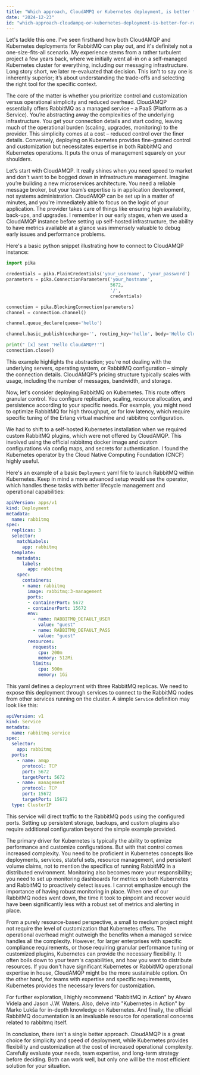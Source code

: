 ```yaml
---
title: "Which approach, CloudAMPQ or Kubernetes deployment, is better for RabbitMQ as a PaaS?"
date: "2024-12-23"
id: "which-approach-cloudampq-or-kubernetes-deployment-is-better-for-rabbitmq-as-a-paas"
---
```


Let's tackle this one. I've seen firsthand how both CloudAMQP and Kubernetes deployments for RabbitMQ can play out, and it's definitely not a one-size-fits-all scenario. My experience stems from a rather turbulent project a few years back, where we initially went all-in on a self-managed Kubernetes cluster for everything, including our messaging infrastructure. Long story short, we later re-evaluated that decision. This isn't to say one is inherently superior; it’s about understanding the trade-offs and selecting the right tool for the specific context.

The core of the matter is whether you prioritize control and customization versus operational simplicity and reduced overhead. CloudAMQP essentially offers RabbitMQ as a managed service – a PaaS (Platform as a Service). You’re abstracting away the complexities of the underlying infrastructure. You get your connection details and start coding, leaving much of the operational burden (scaling, upgrades, monitoring) to the provider. This simplicity comes at a cost – reduced control over the finer details. Conversely, deploying on Kubernetes provides fine-grained control and customization but necessitates expertise in both RabbitMQ and Kubernetes operations. It puts the onus of management squarely on your shoulders.

Let’s start with CloudAMQP. It really shines when you need speed to market and don't want to be bogged down in infrastructure management. Imagine you’re building a new microservices architecture. You need a reliable message broker, but your team’s expertise is in application development, not systems administration. CloudAMQP can be set up in a matter of minutes, and you're immediately able to focus on the logic of your application. The provider takes care of things like ensuring high availability, back-ups, and upgrades. I remember in our early stages, when we used a CloudAMQP instance before setting up self-hosted infrastructure, the ability to have metrics available at a glance was immensely valuable to debug early issues and performance problems.

Here's a basic python snippet illustrating how to connect to CloudAMQP instance:

```python
import pika

credentials = pika.PlainCredentials('your_username', 'your_password')
parameters = pika.ConnectionParameters('your_hostname',
                                       5672,
                                       '/',
                                       credentials)

connection = pika.BlockingConnection(parameters)
channel = connection.channel()

channel.queue_declare(queue='hello')

channel.basic_publish(exchange='', routing_key='hello', body='Hello CloudAMQP!')

print(" [x] Sent 'Hello CloudAMQP!'")
connection.close()
```

This example highlights the abstraction; you're not dealing with the underlying servers, operating system, or RabbitMQ configuration – simply the connection details. CloudAMQP’s pricing structure typically scales with usage, including the number of messages, bandwidth, and storage.

Now, let's consider deploying RabbitMQ on Kubernetes. This route offers granular control. You configure replication, scaling, resource allocation, and persistence according to your specific needs. For example, you might need to optimize RabbitMQ for high throughput, or for low latency, which require specific tuning of the Erlang virtual machine and rabbitmq configuration.

We had to shift to a self-hosted Kubernetes installation when we required custom RabbitMQ plugins, which were not offered by CloudAMQP. This involved using the official rabbitmq docker image and custom configurations via config maps, and secrets for authentication. I found the Kubernetes operator by the Cloud Native Computing Foundation (CNCF) highly useful.

Here's an example of a basic `Deployment` yaml file to launch RabbitMQ within Kubernetes. Keep in mind a more advanced setup would use the operator, which handles these tasks with better lifecycle management and operational capabilities:

```yaml
apiVersion: apps/v1
kind: Deployment
metadata:
  name: rabbitmq
spec:
  replicas: 3
  selector:
    matchLabels:
      app: rabbitmq
  template:
    metadata:
      labels:
        app: rabbitmq
    spec:
      containers:
      - name: rabbitmq
        image: rabbitmq:3-management
        ports:
        - containerPort: 5672
        - containerPort: 15672
        env:
          - name: RABBITMQ_DEFAULT_USER
            value: "guest"
          - name: RABBITMQ_DEFAULT_PASS
            value: "guest"
        resources:
          requests:
            cpu: 200m
            memory: 512Mi
          limits:
            cpu: 500m
            memory: 1Gi
```

This yaml defines a deployment with three RabbitMQ replicas. We need to expose this deployment through services to connect to the RabbitMQ nodes from other services running on the cluster. A simple `Service` definition may look like this:

```yaml
apiVersion: v1
kind: Service
metadata:
  name: rabbitmq-service
spec:
  selector:
    app: rabbitmq
  ports:
    - name: amqp
      protocol: TCP
      port: 5672
      targetPort: 5672
    - name: management
      protocol: TCP
      port: 15672
      targetPort: 15672
  type: ClusterIP
```

This service will direct traffic to the RabbitMQ pods using the configured ports. Setting up persistent storage, backups, and custom plugins also require additional configuration beyond the simple example provided.

The primary driver for Kubernetes is typically the ability to optimize performance and customize configurations. But with that control comes increased complexity. You need to be proficient in Kubernetes concepts like deployments, services, stateful sets, resource management, and persistent volume claims, not to mention the specifics of running RabbitMQ in a distributed environment. Monitoring also becomes more your responsibility; you need to set up monitoring dashboards for metrics on both Kubernetes and RabbitMQ to proactively detect issues. I cannot emphasize enough the importance of having robust monitoring in place. When one of our RabbitMQ nodes went down, the time it took to pinpoint and recover would have been significantly less with a robust set of metrics and alerting in place.

From a purely resource-based perspective, a small to medium project might not require the level of customization that Kubernetes offers. The operational overhead might outweigh the benefits when a managed service handles all the complexity. However, for larger enterprises with specific compliance requirements, or those requiring granular performance tuning or customized plugins, Kubernetes can provide the necessary flexibility. It often boils down to your team's capabilities, and how you want to distribute resources. If you don't have significant Kubernetes or RabbitMQ operational expertise in house, CloudAMQP might be the more sustainable option. On the other hand, for teams with expertise and specific requirements, Kubernetes provides the necessary levers for customization.

For further exploration, I highly recommend "RabbitMQ in Action" by Alvaro Videla and Jason J.W. Waters. Also, delve into "Kubernetes in Action" by Marko Lukša for in-depth knowledge on Kubernetes. And finally, the official RabbitMQ documentation is an invaluable resource for operational concerns related to rabbitmq itself.

In conclusion, there isn't a single better approach. CloudAMQP is a great choice for simplicity and speed of deployment, while Kubernetes provides flexibility and customization at the cost of increased operational complexity. Carefully evaluate your needs, team expertise, and long-term strategy before deciding. Both can work well, but only one will be the most efficient solution for your situation.
